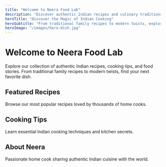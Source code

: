 ```yaml
---
title: "Welcome to Neera Food Lab"
description: "Discover authentic Indian recipes and culinary traditions"
heroTitle: "Discover the Magic of Indian Cooking"
heroSubtitle: "From traditional family recipes to modern twists, explore our collection of authentic Indian dishes."
heroImage: "/images/hero-dish.jpg"
---
```


# Welcome to Neera Food Lab

Explore our collection of authentic Indian recipes, cooking tips, and food stories. From traditional family recipes to modern twists, find your next favorite dish.

## Featured Recipes

Browse our most popular recipes loved by thousands of home cooks.

## Cooking Tips

Learn essential Indian cooking techniques and kitchen secrets.

## About Neera

Passionate home cook sharing authentic Indian cuisine with the world.


